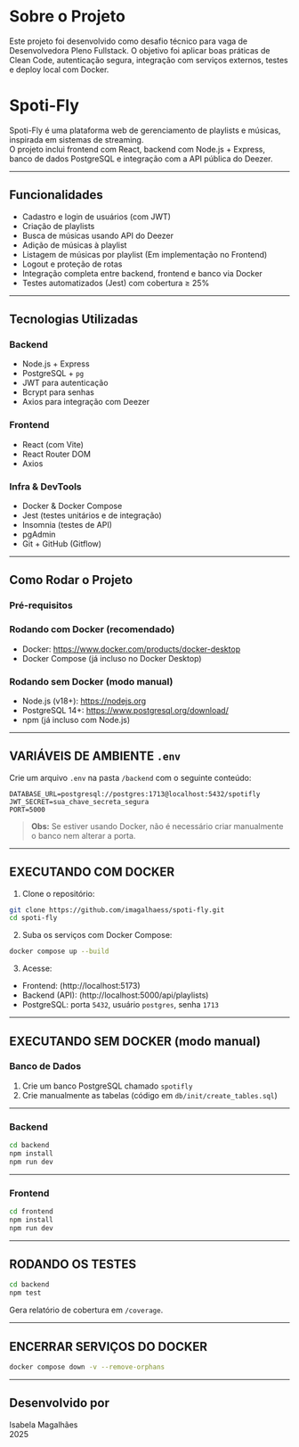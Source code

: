 # Sobre o Projeto

Este projeto foi desenvolvido como desafio técnico para vaga de Desenvolvedora Pleno Fullstack. O objetivo foi aplicar boas práticas de Clean Code, autenticação segura, integração com serviços externos, testes e deploy local com Docker.

# Spoti-Fly

Spoti-Fly é uma plataforma web de gerenciamento de playlists e músicas, inspirada em sistemas de streaming.  
O projeto inclui frontend com React, backend com Node.js + Express, banco de dados PostgreSQL e integração com a API pública do Deezer.

---

## Funcionalidades

- Cadastro e login de usuários (com JWT)
- Criação de playlists
- Busca de músicas usando API do Deezer
- Adição de músicas à playlist
- Listagem de músicas por playlist (Em implementação no Frontend)
- Logout e proteção de rotas
- Integração completa entre backend, frontend e banco via Docker
- Testes automatizados (Jest) com cobertura ≥ 25%

---

## Tecnologias Utilizadas

### Backend

- Node.js + Express
- PostgreSQL + `pg`
- JWT para autenticação
- Bcrypt para senhas
- Axios para integração com Deezer

### Frontend

- React (com Vite)
- React Router DOM
- Axios

### Infra & DevTools

- Docker & Docker Compose
- Jest (testes unitários e de integração)
- Insomnia (testes de API)
- pgAdmin
- Git + GitHub (Gitflow)

---

## Como Rodar o Projeto

### Pré-requisitos

### Rodando com Docker (recomendado)

- Docker: https://www.docker.com/products/docker-desktop
- Docker Compose (já incluso no Docker Desktop)

### Rodando sem Docker (modo manual)

- Node.js (v18+): https://nodejs.org
- PostgreSQL 14+: https://www.postgresql.org/download/
- npm (já incluso com Node.js)

---

## VARIÁVEIS DE AMBIENTE `.env`

Crie um arquivo `.env` na pasta `/backend` com o seguinte conteúdo:

```env
DATABASE_URL=postgresql://postgres:1713@localhost:5432/spotifly
JWT_SECRET=sua_chave_secreta_segura
PORT=5000
```

> **Obs:** Se estiver usando Docker, não é necessário criar manualmente o banco nem alterar a porta.

---

## EXECUTANDO COM DOCKER

1. Clone o repositório:

```bash
git clone https://github.com/imagalhaess/spoti-fly.git
cd spoti-fly
```

2. Suba os serviços com Docker Compose:

```bash
docker compose up --build
```

3. Acesse:

- Frontend: (http://localhost:5173)
- Backend (API): (http://localhost:5000/api/playlists)
- PostgreSQL: porta `5432`, usuário `postgres`, senha `1713`

---

## EXECUTANDO SEM DOCKER (modo manual)

### Banco de Dados

1. Crie um banco PostgreSQL chamado `spotifly`
2. Crie manualmente as tabelas (código em `db/init/create_tables.sql`)

---

### Backend

```bash
cd backend
npm install
npm run dev
```

---

### Frontend

```bash
cd frontend
npm install
npm run dev
```

---

## RODANDO OS TESTES

```bash
cd backend
npm test
```

Gera relatório de cobertura em `/coverage`.

---

## ENCERRAR SERVIÇOS DO DOCKER

```bash
docker compose down -v --remove-orphans
```

---

## Desenvolvido por

Isabela Magalhães  
2025
